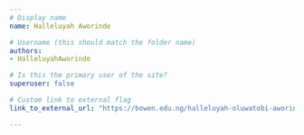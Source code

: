 ```yaml
---
# Display name
name: Halleluyah Aworinde

# Username (this should match the folder name)
authors:
- HalleluyahAworinde

# Is this the primary user of the site?
superuser: false

# Custom link to external flag
link_to_external_url: "https://bowen.edu.ng/halleluyah-oluwatobi-aworinde/"

---
```

